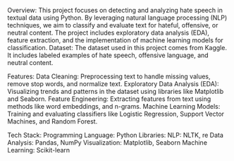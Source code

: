 Overview: 
This project focuses on detecting and analyzing hate speech in textual data using Python. By leveraging natural language processing (NLP) techniques, 
we aim to classify and evaluate text for hateful, offensive, or neutral content. The project includes exploratory data analysis (EDA), feature extraction, 
and the implementation of machine learning models for classification.
Dataset:
The dataset used in this project comes from Kaggle. It includes labeled examples of hate speech, offensive language, and neutral content.

Features:
Data Cleaning: Preprocessing text to handle missing values, remove stop words, and normalize text.
Exploratory Data Analysis (EDA): Visualizing trends and patterns in the dataset using libraries like Matplotlib and Seaborn.
Feature Engineering: Extracting features from text using methods like word embeddings, and n-grams.
Machine Learning Models: Training and evaluating classifiers like Logistic Regression, Support Vector Machines, and Random Forest.

Tech Stack:
Programming Language: Python
Libraries:
NLP: NLTK, re
Data Analysis: Pandas, NumPy
Visualization: Matplotlib, Seaborn
Machine Learning: Scikit-learn
